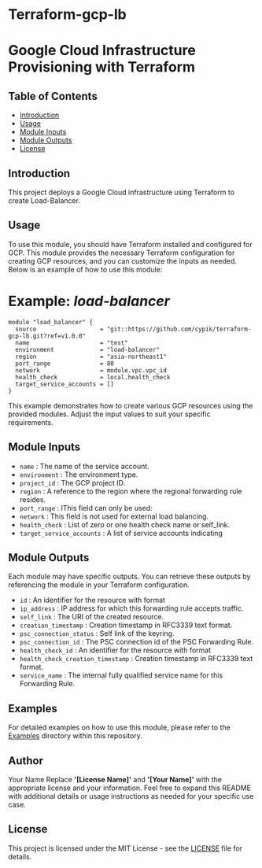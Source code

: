 # Terraform-gcp-lb
# Google Cloud Infrastructure Provisioning with Terraform
## Table of Contents

- [Introduction](#introduction)
- [Usage](#usage)
- [Module Inputs](#module-inputs)
- [Module Outputs](#module-outputs)
- [License](#license)

## Introduction
This project deploys a Google Cloud infrastructure using Terraform to create Load-Balancer.
## Usage
To use this module, you should have Terraform installed and configured for GCP. This module provides the necessary Terraform configuration for creating GCP resources, and you can customize the inputs as needed. Below is an example of how to use this module:
# Example: _load-balancer_
```hcl
module "load_balancer" {
  source                  = "git::https://github.com/cypik/terraform-gcp-lb.git?ref=v1.0.0"
  name                    = "test"
  environment             = "load-balancer"
  region                  = "asia-northeast1"
  port_range              = 80
  network                 = module.vpc.vpc_id
  health_check            = local.health_check
  target_service_accounts = []
}
```
This example demonstrates how to create various GCP resources using the provided modules. Adjust the input values to suit your specific requirements.

## Module Inputs

- `name`  : The name of the service account.
- `environment` : The environment type.
- `project_id` : The GCP project ID.
- `region` : A reference to the region where the regional forwarding rule resides.
- `port_range` : IThis field can only be used:
- `network` : This field is not used for external load balancing.
- `health_check` : List of zero or one health check name or self_link.
- `target_service_accounts` : A list of service accounts indicating

## Module Outputs
Each module may have specific outputs. You can retrieve these outputs by referencing the module in your Terraform configuration.

- `id` : An identifier for the resource with format
- `ip_address` : IP address for which this forwarding rule accepts traffic.
- `self_link` : The URI of the created resource.
- `creation_timestamp` : Creation timestamp in RFC3339 text format.
- `psc_connection_status` : Self link of the keyring.
- `psc_connection_id` : The PSC connection id of the PSC Forwarding Rule.
- `health_check_id`  : An identifier for the resource with format
- `health_check_creation_timestamp` :  Creation timestamp in RFC3339 text format.
- `service_name` : The internal fully qualified service name for this Forwarding Rule.

## Examples
For detailed examples on how to use this module, please refer to the [Examples](https://github.com/cypik/terraform-gcp-lb/tree/master/examples) directory within this repository.

## Author
Your Name Replace **'[License Name]'** and **'[Your Name]'** with the appropriate license and your information. Feel free to expand this README with additional details or usage instructions as needed for your specific use case.

## License
This project is licensed under the MIT License - see the [LICENSE](https://github.com/cypik/terraform-gcp-lb/blob/master/LICENSE) file for details.
